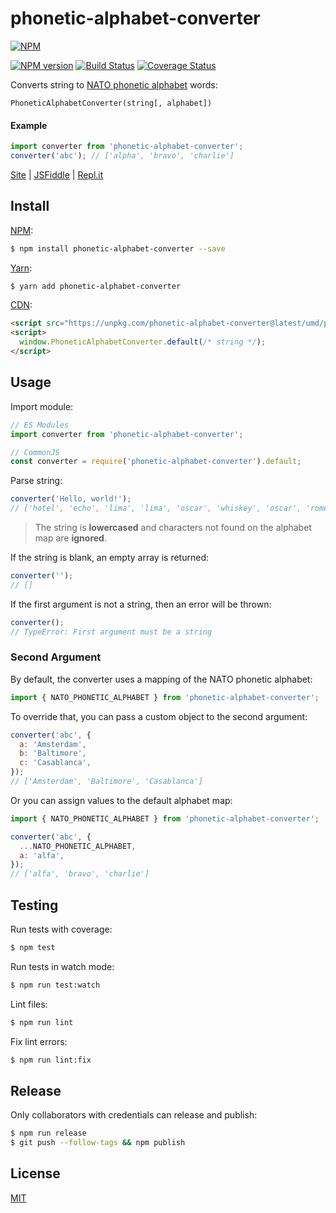 # phonetic-alphabet-converter

[![NPM](https://nodei.co/npm/phonetic-alphabet-converter.png)](https://nodei.co/npm/phonetic-alphabet-converter/)

[![NPM version](https://img.shields.io/npm/v/phonetic-alphabet-converter.svg)](https://www.npmjs.com/package/phonetic-alphabet-converter)
[![Build Status](https://travis-ci.org/remarkablemark/phonetic-alphabet-converter.svg?branch=master)](https://travis-ci.org/remarkablemark/phonetic-alphabet-converter)
[![Coverage Status](https://coveralls.io/repos/github/remarkablemark/phonetic-alphabet-converter/badge.svg?branch=master)](https://coveralls.io/github/remarkablemark/phonetic-alphabet-converter?branch=master)

Converts string to [NATO phonetic alphabet](https://en.wikipedia.org/wiki/NATO_phonetic_alphabet) words:

```
PhoneticAlphabetConverter(string[, alphabet])
```

#### Example

```js
import converter from 'phonetic-alphabet-converter';
converter('abc'); // ['alpha', 'bravo', 'charlie']
```

[Site](https://b.remarkabl.org/phonetic-alphabet-converter) | [JSFiddle](https://jsfiddle.net/remarkablemark/g4r6fu7j/) | [Repl.it](https://repl.it/@remarkablemark/phonetic-alphabet-converter)

## Install

[NPM](https://www.npmjs.com/package/phonetic-alphabet-converter):

```sh
$ npm install phonetic-alphabet-converter --save
```

[Yarn](https://yarnpkg.com/package/phonetic-alphabet-converter):

```sh
$ yarn add phonetic-alphabet-converter
```

[CDN](https://unpkg.com/phonetic-alphabet-converter/):

```html
<script src="https://unpkg.com/phonetic-alphabet-converter@latest/umd/phonetic-alphabet-converter.min.js"></script>
<script>
  window.PhoneticAlphabetConverter.default(/* string */);
</script>
```

## Usage

Import module:

```js
// ES Modules
import converter from 'phonetic-alphabet-converter';

// CommonJS
const converter = require('phonetic-alphabet-converter').default;
```

Parse string:

```js
converter('Hello, world!');
// ['hotel', 'echo', 'lima', 'lima', 'oscar', 'whiskey', 'oscar', 'romeo', 'lima', 'delta']
```

> The string is **lowercased** and characters not found on the alphabet map are **ignored**.

If the string is blank, an empty array is returned:

```js
converter('');
// []
```

If the first argument is not a string, then an error will be thrown:

```js
converter();
// TypeError: First argument must be a string
```

### Second Argument

By default, the converter uses a mapping of the NATO phonetic alphabet:

```js
import { NATO_PHONETIC_ALPHABET } from 'phonetic-alphabet-converter';
```

To override that, you can pass a custom object to the second argument:

```js
converter('abc', {
  a: 'Amsterdam',
  b: 'Baltimore',
  c: 'Casablanca',
});
// ['Amsterdam', 'Baltimore', 'Casablanca']
```

Or you can assign values to the default alphabet map:

```js
import { NATO_PHONETIC_ALPHABET } from 'phonetic-alphabet-converter';

converter('abc', {
  ...NATO_PHONETIC_ALPHABET,
  a: 'alfa',
});
// ['alfa', 'bravo', 'charlie']
```

## Testing

Run tests with coverage:

```sh
$ npm test
```

Run tests in watch mode:

```sh
$ npm run test:watch
```

Lint files:

```sh
$ npm run lint
```

Fix lint errors:

```sh
$ npm run lint:fix
```

## Release

Only collaborators with credentials can release and publish:

```sh
$ npm run release
$ git push --follow-tags && npm publish
```

## License

[MIT](https://github.com/remarkablemark/phonetic-alphabet-converter/blob/master/LICENSE)
